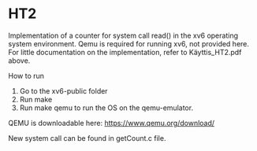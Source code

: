# HT2
Implementation of a counter for system call read() in the xv6 operating system environment. Qemu is required for running xv6, not provided here. For little documentation on the implementation, refer to Käyttis_HT2.pdf above. 

How to run

1. Go to the xv6-public folder
2. Run make
3.  Run make qemu to run the OS on the qemu-emulator. 


QEMU is downloadable here: https://www.qemu.org/download/

New system call can be found in getCount.c file.
